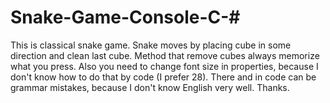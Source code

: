# Snake-Game-Console-C-#
This is classical snake game. Snake moves by placing cube in some direction and clean last cube. 
Method that remove cubes always memorize what you press. Also you need to change font size in properties, because I don't know how to do
that by code (I prefer 28). There and in code can be grammar mistakes, because I don't know English very well.
Thanks.
